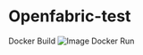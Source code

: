 # Openfabric-test
Docker Build
![Image](https://github.com/user-attachments/assets/c8aad693-6e6e-4b64-9305-7c65bac19944)
Docker Run
